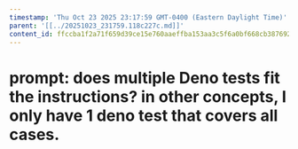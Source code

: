 ```yaml
---
timestamp: 'Thu Oct 23 2025 23:17:59 GMT-0400 (Eastern Daylight Time)'
parent: '[[../20251023_231759.118c227c.md]]'
content_id: ffccba1f2a71f659d39ce15e760aaeffba153aa3c5f6a0bf668cb3876928bffb
---
```


# prompt: does multiple Deno tests fit the instructions? in other concepts, I only have 1 deno test that covers all cases.

